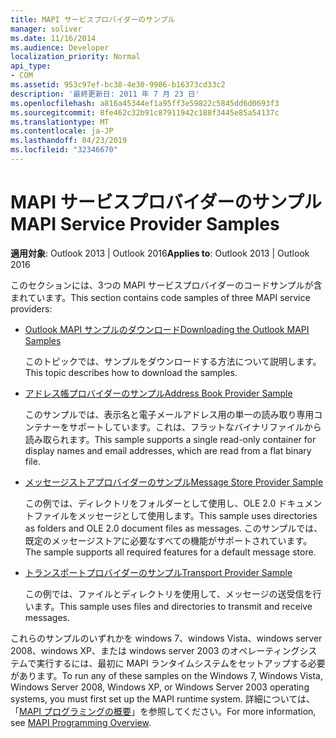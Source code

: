 ```yaml
---
title: MAPI サービスプロバイダーのサンプル
manager: soliver
ms.date: 11/16/2014
ms.audience: Developer
localization_priority: Normal
api_type:
- COM
ms.assetid: 953c97ef-bc38-4e30-9906-b16373cd33c2
description: '最終更新日: 2011 年 7 月 23 日'
ms.openlocfilehash: a816a45344ef1a95ff3e59822c5845dd6d0693f3
ms.sourcegitcommit: 8fe462c32b91c87911942c188f3445e85a54137c
ms.translationtype: MT
ms.contentlocale: ja-JP
ms.lasthandoff: 04/23/2019
ms.locfileid: "32346670"
---
```

# <a name="mapi-service-provider-samples"></a><span data-ttu-id="c88fe-103">MAPI サービスプロバイダーのサンプル</span><span class="sxs-lookup"><span data-stu-id="c88fe-103">MAPI Service Provider Samples</span></span>

  
  
<span data-ttu-id="c88fe-104">**適用対象**: Outlook 2013 | Outlook 2016</span><span class="sxs-lookup"><span data-stu-id="c88fe-104">**Applies to**: Outlook 2013 | Outlook 2016</span></span> 
  
<span data-ttu-id="c88fe-105">このセクションには、3つの MAPI サービスプロバイダーのコードサンプルが含まれています。</span><span class="sxs-lookup"><span data-stu-id="c88fe-105">This section contains code samples of three MAPI service providers:</span></span>
  
- [<span data-ttu-id="c88fe-106">Outlook MAPI サンプルのダウンロード</span><span class="sxs-lookup"><span data-stu-id="c88fe-106">Downloading the Outlook MAPI Samples</span></span>](downloading-the-outlook-mapi-samples.md)
    
    <span data-ttu-id="c88fe-107">このトピックでは、サンプルをダウンロードする方法について説明します。</span><span class="sxs-lookup"><span data-stu-id="c88fe-107">This topic describes how to download the samples.</span></span>
    
- [<span data-ttu-id="c88fe-108">アドレス帳プロバイダーのサンプル</span><span class="sxs-lookup"><span data-stu-id="c88fe-108">Address Book Provider Sample</span></span>](address-book-provider-sample.md)
    
    <span data-ttu-id="c88fe-109">このサンプルでは、表示名と電子メールアドレス用の単一の読み取り専用コンテナーをサポートしています。これは、フラットなバイナリファイルから読み取られます。</span><span class="sxs-lookup"><span data-stu-id="c88fe-109">This sample supports a single read-only container for display names and email addresses, which are read from a flat binary file.</span></span>
    
- [<span data-ttu-id="c88fe-110">メッセージストアプロバイダーのサンプル</span><span class="sxs-lookup"><span data-stu-id="c88fe-110">Message Store Provider Sample</span></span>](message-store-provider-sample.md)
    
    <span data-ttu-id="c88fe-111">この例では、ディレクトリをフォルダーとして使用し、OLE 2.0 ドキュメントファイルをメッセージとして使用します。</span><span class="sxs-lookup"><span data-stu-id="c88fe-111">This sample uses directories as folders and OLE 2.0 document files as messages.</span></span> <span data-ttu-id="c88fe-112">このサンプルでは、既定のメッセージストアに必要なすべての機能がサポートされています。</span><span class="sxs-lookup"><span data-stu-id="c88fe-112">The sample supports all required features for a default message store.</span></span>
    
- [<span data-ttu-id="c88fe-113">トランスポートプロバイダーのサンプル</span><span class="sxs-lookup"><span data-stu-id="c88fe-113">Transport Provider Sample</span></span>](transport-provider-sample.md)
    
    <span data-ttu-id="c88fe-114">この例では、ファイルとディレクトリを使用して、メッセージの送受信を行います。</span><span class="sxs-lookup"><span data-stu-id="c88fe-114">This sample uses files and directories to transmit and receive messages.</span></span>
    
<span data-ttu-id="c88fe-115">これらのサンプルのいずれかを windows 7、windows Vista、windows server 2008、windows XP、または windows server 2003 のオペレーティングシステムで実行するには、最初に MAPI ランタイムシステムをセットアップする必要があります。</span><span class="sxs-lookup"><span data-stu-id="c88fe-115">To run any of these samples on the Windows 7, Windows Vista, Windows Server 2008, Windows XP, or Windows Server 2003 operating systems, you must first set up the MAPI runtime system.</span></span> <span data-ttu-id="c88fe-116">詳細については、「[MAPI プログラミングの概要](mapi-programming-overview.md)」を参照してください。</span><span class="sxs-lookup"><span data-stu-id="c88fe-116">For more information, see [MAPI Programming Overview](mapi-programming-overview.md).</span></span>
  

